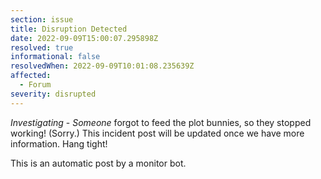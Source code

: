```yaml
---
section: issue
title: Disruption Detected
date: 2022-09-09T15:00:07.295898Z
resolved: true
informational: false
resolvedWhen: 2022-09-09T10:01:08.235639Z
affected:
  - Forum
severity: disrupted
---
```

*Investigating* - _Someone_ forgot to feed the plot bunnies, so they stopped working! (Sorry.) This incident post will be updated once we have more information. Hang tight!

This is an automatic post by a monitor bot.
        